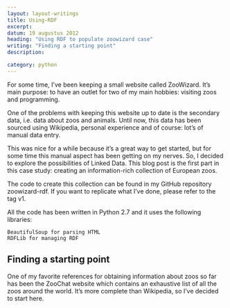 ```yaml
---
layout: layout-writings
title: Using-RDF
excerpt:
datum: 19 augustus 2012
heading: "Using RDF to populate zoowizard case"
writing: "Finding a starting point"
description:

category: python
---
```


For some time, I’ve been keeping a small website called ZooWizard. It’s main purpose: to have an outlet for two of my main hobbies: visiting zoos and programming.

One of the problems with keeping this website up to date is the secondary data, i.e. data about zoos and animals. Until now, this data has been sourced using Wikipedia, personal experience and of course: lot’s of manual data entry.

This was nice for a while because it’s a great way to get started, but for some time this manual aspect has been getting on my nerves. So, I decided to explore the possibilities of Linked Data. This blog post is the first part in this case study: creating an information-rich collection of European zoos.

The code to create this collection can be found in my GitHub repository zoowizard-rdf. If you want to replicate what I’ve done, please refer to the tag v1.

All the code has been written in Python 2.7 and it uses the following libraries:

    BeautifulSoup for parsing HTML
    RDFLib for managing RDF

## Finding a starting point

One of my favorite references for obtaining information about zoos so far has been the ZooChat website which contains an exhaustive list of all the zoos around the world. It’s more complete than Wikipedia, so I’ve decided to start here.